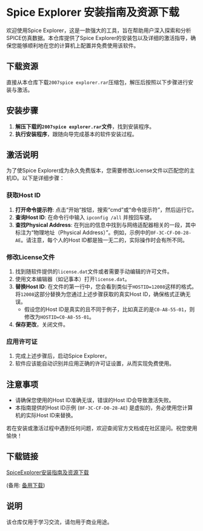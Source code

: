 # Spice Explorer 安装指南及资源下载

欢迎使用Spice Explorer，这是一款强大的工具，旨在帮助用户深入探索和分析SPICE仿真数据。本仓库提供了Spice Explorer的安装包以及详细的激活指导，确保您能够顺利地在您的计算机上配置并免费使用该软件。

## 下载资源

直接从本仓库下载`2007spice explorer.rar`压缩包，解压后按照以下步骤进行安装与激活。

## 安装步骤

1. **解压下载的`2007spice explorer.rar`文件**，找到安装程序。
2. **执行安装程序**，跟随向导完成基本的软件安装过程。

## 激活说明

为了使Spice Explorer成为永久免费版本，您需要修改License文件以匹配您的主机ID。以下是详细步骤：

### 获取Host ID

1. **打开命令提示符**: 点击“开始”按钮，搜索“cmd”或“命令提示符”，然后运行它。
2. **查询Host ID**: 在命令行中输入 `ipconfig /all` 并按回车键。
3. **查找Physical Address**: 在列出的信息中找到与网络适配器相关的一段，其中标注为“物理地址（Physical Address）”。例如，示例中的`0F-3C-CF-D0-28-AE`。请注意，每个人的Host ID都是独一无二的，实际操作时会有所不同。

### 修改License文件

1. 找到随软件提供的`license.dat`文件或者需要手动编辑的许可文件。
2. 使用文本编辑器（如记事本）打开`license.dat`。
3. **替换Host ID**: 在文件的第一行中，您会看到类似于`HOSTID=12008`这样的格式。将`12008`这部分替换为您通过上述步骤获取的真实Host ID，确保格式正确无误。
   - 假设您的Host ID是真实的且不同于例子，比如真正的是`C0-A8-55-01`，则修改为`HOSTID=C0-A8-55-01`。
4. **保存更改**，关闭文件。

### 应用许可证

1. 完成上述步骤后，启动Spice Explorer。
2. 软件应该能自动识别并应用正确的许可证设置，从而实现免费使用。

## 注意事项

- 请确保您使用的Host ID准确无误，错误的Host ID会导致激活失败。
- 本指南提供的Host ID示例 (`0F-3C-CF-D0-28-AE`) 是虚拟的，务必使用您计算机的实际Host ID来替换。

若在安装或激活过程中遇到任何问题，欢迎查阅官方文档或在社区提问。祝您使用愉快！

## 下载链接
[SpiceExplorer安装指南及资源下载](https://pan.quark.cn/s/31824174f212) 

(备用: [备用下载](https://pan.baidu.com/s/1vL5Ex_GbFt4k3PUMoiJgPQ?pwd=1234))

## 说明

该仓库仅用于学习交流，请勿用于商业用途。
